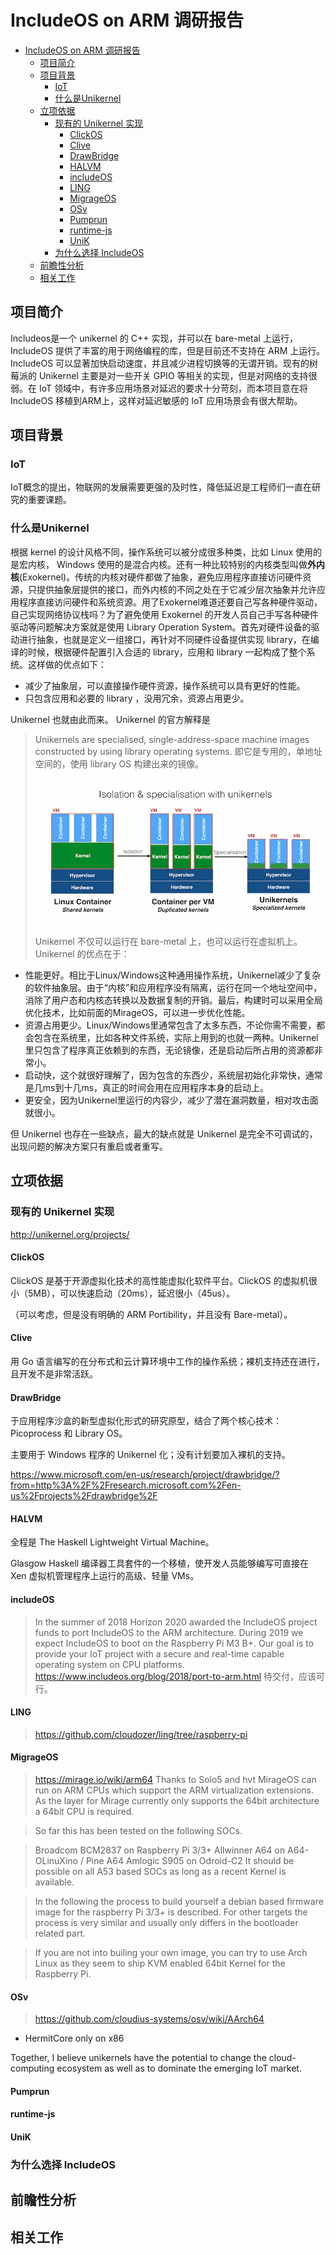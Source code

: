 # IncludeOS on ARM 调研报告
- [IncludeOS on ARM 调研报告](#includeos-on-arm-%E8%B0%83%E7%A0%94%E6%8A%A5%E5%91%8A)
  - [项目简介](#%E9%A1%B9%E7%9B%AE%E7%AE%80%E4%BB%8B)
  - [项目背景](#%E9%A1%B9%E7%9B%AE%E8%83%8C%E6%99%AF)
    - [IoT](#iot)
    - [什么是Unikernel](#%E4%BB%80%E4%B9%88%E6%98%AFunikernel)
  - [立项依据](#%E7%AB%8B%E9%A1%B9%E4%BE%9D%E6%8D%AE)
    - [现有的 Unikernel 实现](#%E7%8E%B0%E6%9C%89%E7%9A%84-unikernel-%E5%AE%9E%E7%8E%B0)
      - [ClickOS](#clickos)
      - [Clive](#clive)
      - [DrawBridge](#drawbridge)
      - [HALVM](#halvm)
      - [includeOS](#includeos)
      - [LING](#ling)
      - [MigrageOS](#migrageos)
      - [OSv](#osv)
      - [Pumprun](#pumprun)
      - [runtime-js](#runtime-js)
      - [UniK](#unik)
    - [为什么选择 IncludeOS](#%E4%B8%BA%E4%BB%80%E4%B9%88%E9%80%89%E6%8B%A9-includeos)
  - [前瞻性分析](#%E5%89%8D%E7%9E%BB%E6%80%A7%E5%88%86%E6%9E%90)
  - [相关工作](#%E7%9B%B8%E5%85%B3%E5%B7%A5%E4%BD%9C)

## 项目简介

Includeos是一个 unikernel 的 C++ 实现，并可以在 bare-metal 上运行， IncludeOS 提供了丰富的用于网络编程的库，但是目前还不支持在 ARM 上运行。 IncludeOS 可以显著加快启动速度，并且减少进程切换等的无谓开销。现有的树莓派的 Unikernel 主要是对一些开关 GPIO 等相关的实现，但是对网络的支持很弱。在 IoT 领域中，有许多应用场景对延迟的要求十分苛刻，而本项目意在将 IncludeOS 移植到ARM上，这样对延迟敏感的 IoT 应用场景会有很大帮助。

## 项目背景

### IoT

IoT概念的提出，物联网的发展需要更强的及时性，降低延迟是工程师们一直在研究的重要课题。

### 什么是Unikernel

根据 kernel 的设计风格不同，操作系统可以被分成很多种类，比如 Linux 使用的是宏内核， Windows 使用的是混合内核。还有一种比较特别的内核类型叫做**外内核**(Exokernel)。传统的内核对硬件都做了抽象，避免应用程序直接访问硬件资源，只提供抽象层提供的接口，而外内核的不同之处在于它减少层次抽象并允许应用程序直接访问硬件和系统资源。用了Exokernel难道还要自己写各种硬件驱动，自己实现网络协议栈吗？为了避免使用 Exokernel 的开发人员自己手写各种硬件驱动等问题解决方案就是使用 Library Operation System。首先对硬件设备的驱动进行抽象，也就是定义一组接口，再针对不同硬件设备提供实现 library，在编译的时候，根据硬件配置引入合适的 library，应用和 library 一起构成了整个系统。这样做的优点如下：

- 减少了抽象层，可以直接操作硬件资源，操作系统可以具有更好的性能。
- 只包含应用和必要的 library ，没用冗余，资源占用更少。

Unikernel 也就由此而来。
Unikernel 的官方解释是
> Unikernels are specialised, single-address-space machine images constructed by using library operating systems.
即它是专用的，单地址空间的，使用 library OS 构建出来的镜像。
![Unikernel-arch](unikernel_arch.jpg)
Unikernel 不仅可以运行在 bare-metal 上，也可以运行在虚拟机上。
Unikernel 的优点在于：
- 性能更好。相比于Linux/Windows这种通用操作系统，Unikernel减少了复杂的软件抽象层。由于“内核”和应用程序没有隔离，运行在同一个地址空间中，消除了用户态和内核态转换以及数据复制的开销。最后，构建时可以采用全局优化技术，比如前面的MirageOS，可以进一步优化性能。
- 资源占用更少。Linux/Windows里通常包含了太多东西，不论你需不需要，都会包含在系统里，比如各种文件系统，实际上用到的也就一两种。Unikernel里只包含了程序真正依赖到的东西，无论镜像，还是启动后所占用的资源都非常小。
- 启动快，这个就很好理解了，因为包含的东西少，系统层初始化非常快，通常是几ms到十几ms，真正的时间会用在应用程序本身的启动上。
- 更安全，因为Unikernel里运行的内容少，减少了潜在漏洞数量，相对攻击面就很小。

但 Unikernel 也存在一些缺点，最大的缺点就是 Unikernel 是完全不可调试的，出现问题的解决方案只有重启或者重写。

## 立项依据

### 现有的 Unikernel 实现
http://unikernel.org/projects/


#### ClickOS

ClickOS 是基于开源虚拟化技术的高性能虚拟化软件平台。ClickOS 的虚拟机很小（5MB），可以快速启动（20ms），延迟很小（45us）。

（可以考虑，但是没有明确的 ARM Portibility，并且没有 Bare-metal）。

#### Clive 

用 Go 语言编写的在分布式和云计算环境中工作的操作系统；裸机支持还在进行，且开发不是非常活跃。

#### DrawBridge

于应用程序沙盒的新型虚拟化形式的研究原型，结合了两个核心技术：Picoprocess 和 Library OS。

主要用于 Windows 程序的 Unikernel 化；没有计划要加入裸机的支持。

https://www.microsoft.com/en-us/research/project/drawbridge/?from=http%3A%2F%2Fresearch.microsoft.com%2Fen-us%2Fprojects%2Fdrawbridge%2F

#### HALVM

全程是 The Haskell Lightweight Virtual Machine。

Glasgow Haskell 编译器工具套件的一个移植，使开发人员能够编写可直接在 Xen 虚拟机管理程序上运行的高级、轻量 VMs。

#### includeOS

> In the summer of 2018 Horizon 2020 awarded the IncludeOS project funds to port IncludeOS to the ARM architecture. During 2019 we expect IncludeOS to boot on the Raspberry Pi M3 B+. Our goal is to provide your IoT project with a secure and real-time capable operating system on CPU platforms.
> https://www.includeos.org/blog/2018/port-to-arm.html
> 待交付，应该可行。

#### LING

> https://github.com/cloudozer/ling/tree/raspberry-pi

#### MigrageOS

> https://mirage.io/wiki/arm64
> Thanks to Solo5 and hvt MirageOS can run on ARM CPUs which support the ARM virtualization extensions. As the layer for Mirage currently only supports the 64bit architecture a 64bit CPU is required.

> So far this has been tested on the following SOCs.

> Broadcom BCM2837 on Raspberry Pi 3/3+
> Allwinner A64 on A64-OLinuXino / Pine A64
> Amlogic S905 on Odroid-C2
> It should be possible on all A53 based SOCs as long as a recent Kernel is available.

> In the following the process to build yourself a debian based firmware image for the raspberry Pi 3/3+ is described. For other targets the process is very similar and usually only differs in the bootloader related part.

> If you are not into builing your own image, you can try to use Arch Linux as they seem to ship KVM enabled 64bit Kernel for the Raspberry Pi.

#### OSv

> https://github.com/cloudius-systems/osv/wiki/AArch64

- HermitCore only on x86

Together, I believe unikernels have the potential to change the cloud-computing ecosystem as well as to dominate the emerging IoT market.

#### Pumprun



#### runtime-js



#### UniK


### 为什么选择 IncludeOS




## 前瞻性分析


## 相关工作
